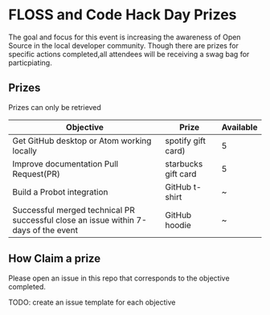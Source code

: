 # FLOSS and Code Hack Day Prizes

The goal and focus for this event is increasing the awareness of Open Source in the local developer community. Though there are prizes for specific actions completed,all attendees will be receiving a swag bag for particpiating. 

## Prizes

Prizes can only be retrieved 

|Objective|Prize|Available|
|-|-|-|
|Get GitHub desktop or Atom working locally |spotify gift card)|5|
Improve documentation Pull Request(PR) |starbucks gift card|5|
Build a Probot integration |GitHub t-shirt|~|
Successful merged technical PR successful close an issue within 7-days of the event |GitHub hoodie|~|

## How Claim a prize
Please open an issue in this repo that corresponds to the objective completed.

TODO: create an issue template for each objective
